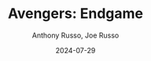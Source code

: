 ---
title: "Avengers: Endgame"
subtitle: Anthony Russo, Joe Russo
year: 2019
image: ./images/avengers-endgame.jpg
link: https://www.themoviedb.org/movie/299534/
date: 2024-07-29
type: Movie
tags: [{name: "Best of 2019", rank: 7}]
---